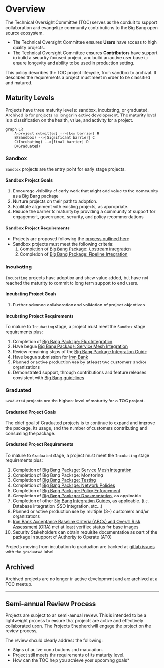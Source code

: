 # Overview

The Technical Oversight Committee (TOC) serves as the conduit to support collaboration and evangelize community contributions to the Big Bang open source ecosystem.

- The Technical Oversight Committee ensures **Users** have access to high quality projects.
- The Technical Oversight Committee ensures **Contributors** have support to build a security focused project, and build an active user base to ensure longevity and ability to be used in production setting.

This policy describes the TOC project lifecycle, from sandbox to archival. It describes the requirements a project must meet in order to be classified and matured.

## Maturity Levels

Projects have three maturity level's: sandbox, incubating, or graduated. Archived is for projects no longer in active development. The maturity level is a classification on the health, value, and activity for a project.

```mermaid
graph LR
    A>project submitted] -->|Low barrier| B
    B(Sandbox) -->|Significant barrier| C
    C(Incubating) -->|Final barrier| D
    D(Graduated)
```

### Sandbox

`Sandbox` projects are the entry point for early stage projects.

#### Sandbox Project Goals

1. Encourage visibility of early work that might add value to the community as a Big Bang package
2. Nurture projects on their path to adoption.
3. Facilitate alignment with existing projects, as appropriate.
4. Reduce the barrier to maturity by providing a community of support for engagement, governance, security, and policy recommendations

#### Sandbox Project Requirements

- Projects are proposed following the [process outlined here](https://repo1.dso.mil/platform-one/bbtoc/-/blob/master/projects/getting-started/README.md)
- Sandbox projects must meet the following criteria:
  1. Completion of [Big Bang Package: Upstream Integration](https://repo1.dso.mil/platform-one/big-bang/bigbang/-/blob/master/docs/developer/package-integration/upstream.md)
  2. Completion of [Big Bang Package: Pipeline Integration](https://repo1.dso.mil/platform-one/big-bang/bigbang/-/blob/master/docs/developer/package-integration/pipeline.md)

### Incubating

`Incubating` projects have adoption and show value added, but have not reached the maturity to commit to long term support to end users.

#### Incubating Project Goals

1. Further advance collaboration and validation of project objectives

#### Incubating Project Requirements

To mature to `Incubating` stage, a project must meet the `Sandbox` stage requirements plus:

  1. Completion of [Big Bang Package: Flux Integration](https://repo1.dso.mil/platform-one/big-bang/bigbang/-/blob/master/docs/developer/package-integration/flux.md)
  2. Have begun [Big Bang Package: Service Mesh Integration](https://repo1.dso.mil/platform-one/big-bang/bigbang/-/blob/master/docs/developer/package-integration/service-mesh.md)
  3. Review remaining steps of the [Big Bang Package Integration Guide](https://repo1.dso.mil/platform-one/big-bang/bigbang/-/blob/master/docs/developer/package-integration/README.md)
  4. Have begun submission for [Iron Bank](https://p1.dso.mil/#/products/iron-bank/)
  5. Planned or active production use by at least two customers and/or organizations
  6. Demonstrated support, through contributions and feature releases consistent with [Big Bang guidelines](https://repo1.dso.mil/platform-one/big-bang/bigbang)

### Graduated

`Graduated` projects are the highest level of maturity for a TOC project.

#### Graduated Project Goals

The chief goal of Graduated projects is to continue to expand and improve the package, its usage, and the number of customers contributing and consuming the package.

#### Graduated Project Requirements

To mature to `Graduated` stage, a project must meet the `Incubating` stage requirements plus:

1. Completion of [Big Bang Package: Service Mesh Integration](https://repo1.dso.mil/platform-one/big-bang/bigbang/-/blob/master/docs/developer/package-integration/service-mesh.md)
2. Completion of [Big Bang Package: Monitoring](https://repo1.dso.mil/platform-one/big-bang/bigbang/-/blob/master/docs/developer/package-integration/monitoring.md)
3. Completion of [Big Bang Package: Testing](https://repo1.dso.mil/platform-one/big-bang/bigbang/-/blob/master/docs/developer/package-integration/testing.md)
4. Completion of [Big Bang Package: Network Policies](https://repo1.dso.mil/platform-one/big-bang/bigbang/-/blob/master/docs/developer/package-integration/network-policies.md)
5. Completion of [Big Bang Package: Policy Enforcement](https://repo1.dso.mil/platform-one/big-bang/bigbang/-/blob/master/docs/developer/package-integration/policy-enforcement.md)
6. Completion of [Big Bang Package: Documentation](https://repo1.dso.mil/platform-one/big-bang/bigbang/-/blob/master/docs/developer/package-integration/documentation.md), as applicable
7. Completion of other [Big Bang Integration Guides](https://repo1.dso.mil/platform-one/big-bang/bigbang/-/blob/master/docs/developer/package-integration/README.md), as applicable. (i.e. Database integration, SSO integration, etc...)
8. Planned or active production use by multiple (3+) customers and/or organizations
9. [Iron Bank Acceptance Baseline Criteria (ABCs) and Overall Risk Assessment (ORA)](https://repo1.dso.mil/dsop/dccscr/-/tree/master/ABC/ORA%20Documentation) met at least verified status for base images
10. Security Stakeholders can obtain requisite documentation as part of the package in support of Authority to Operate (ATO)

Projects moving from incubation to graduation are tracked as [gitlab issues](https://repo1.dso.mil/platform-one/bbtoc/-/issues?scope=all&utf8=%E2%9C%93&state=opened&label_name[]=graduated) with the `graduated` label.

## Archived

Archived projects are no longer in active development and are archived at a TOC meetup.

---

## Semi-annual Review Process

Projects are subject to an semi-annual review. This is intended to be a lightweight process to ensure that projects are active and effectively collaborated upon. The Projects Shepherd will engage the project on the review process.

The review should clearly address the following:

- Signs of active contributions and maturation.
- Project still meets the requirements of its maturity level.
- How can the TOC help you achieve your upcoming goals?
